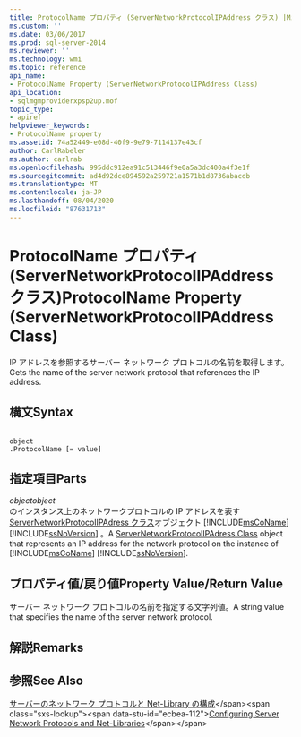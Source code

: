 ```yaml
---
title: ProtocolName プロパティ (ServerNetworkProtocolIPAddress クラス) |Microsoft Docs
ms.custom: ''
ms.date: 03/06/2017
ms.prod: sql-server-2014
ms.reviewer: ''
ms.technology: wmi
ms.topic: reference
api_name:
- ProtocolName Property (ServerNetworkProtocolIPAddress Class)
api_location:
- sqlmgmproviderxpsp2up.mof
topic_type:
- apiref
helpviewer_keywords:
- ProtocolName property
ms.assetid: 74a52449-e08d-40f9-9e79-7114137e43cf
author: CarlRabeler
ms.author: carlrab
ms.openlocfilehash: 995ddc912ea91c513446f9e0a5a3dc400a4f3e1f
ms.sourcegitcommit: ad4d92dce894592a259721a1571b1d8736abacdb
ms.translationtype: MT
ms.contentlocale: ja-JP
ms.lasthandoff: 08/04/2020
ms.locfileid: "87631713"
---
```

# <a name="protocolname-property-servernetworkprotocolipaddress-class"></a><span data-ttu-id="ecbea-102">ProtocolName プロパティ (ServerNetworkProtocolIPAddress クラス)</span><span class="sxs-lookup"><span data-stu-id="ecbea-102">ProtocolName Property (ServerNetworkProtocolIPAddress Class)</span></span>
  <span data-ttu-id="ecbea-103">IP アドレスを参照するサーバー ネットワーク プロトコルの名前を取得します。</span><span class="sxs-lookup"><span data-stu-id="ecbea-103">Gets the name of the server network protocol that references the IP address.</span></span>  
  
## <a name="syntax"></a><span data-ttu-id="ecbea-104">構文</span><span class="sxs-lookup"><span data-stu-id="ecbea-104">Syntax</span></span>  
  
```  
  
object  
.ProtocolName [= value]  
```  
  
## <a name="parts"></a><span data-ttu-id="ecbea-105">指定項目</span><span class="sxs-lookup"><span data-stu-id="ecbea-105">Parts</span></span>  
 <span data-ttu-id="ecbea-106">*object*</span><span class="sxs-lookup"><span data-stu-id="ecbea-106">*object*</span></span>  
 <span data-ttu-id="ecbea-107">のインスタンス上のネットワークプロトコルの IP アドレスを表す[ServerNetworkProtocolIPAdress クラス](servernetworkprotocolipaddress-class.md)オブジェクト [!INCLUDE[msCoName](../../../includes/msconame-md.md)] [!INCLUDE[ssNoVersion](../../../includes/ssnoversion-md.md)] 。</span><span class="sxs-lookup"><span data-stu-id="ecbea-107">A [ServerNetworkProtocolIPAdress Class](servernetworkprotocolipaddress-class.md) object that represents an IP address for the network protocol on the instance of [!INCLUDE[msCoName](../../../includes/msconame-md.md)] [!INCLUDE[ssNoVersion](../../../includes/ssnoversion-md.md)].</span></span>  
  
## <a name="property-valuereturn-value"></a><span data-ttu-id="ecbea-108">プロパティ値/戻り値</span><span class="sxs-lookup"><span data-stu-id="ecbea-108">Property Value/Return Value</span></span>  
 <span data-ttu-id="ecbea-109">サーバー ネットワーク プロトコルの名前を指定する文字列値。</span><span class="sxs-lookup"><span data-stu-id="ecbea-109">A string value that specifies the name of the server network protocol.</span></span>  
  
## <a name="remarks"></a><span data-ttu-id="ecbea-110">解説</span><span class="sxs-lookup"><span data-stu-id="ecbea-110">Remarks</span></span>  
  
## <a name="see-also"></a><span data-ttu-id="ecbea-111">参照</span><span class="sxs-lookup"><span data-stu-id="ecbea-111">See Also</span></span>  
 <span data-ttu-id="ecbea-112">[サーバーのネットワーク プロトコルと Net-Library の構成](https://msdn.microsoft.com/library/ms177485\(v=sql.100\).aspx)</span><span class="sxs-lookup"><span data-stu-id="ecbea-112">[Configuring Server Network Protocols and Net-Libraries](https://msdn.microsoft.com/library/ms177485\(v=sql.100\).aspx)</span></span>  
  
  
